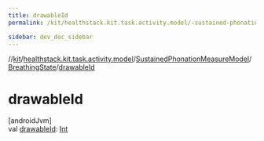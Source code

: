 ```yaml
---
title: drawableId
permalink: /kit/healthstack.kit.task.activity.model/-sustained-phonation-measure-model/-breathing-state/drawable-id.html

sidebar: dev_doc_sidebar
---
```

//[kit](../../../../index.html)/[healthstack.kit.task.activity.model](../../index.html)/[SustainedPhonationMeasureModel](../index.html)/[BreathingState](index.html)/[drawableId](drawable-id.html)



# drawableId



[androidJvm]\
val [drawableId](drawable-id.html): [Int](https://kotlinlang.org/api/latest/jvm/stdlib/kotlin/-int/index.html)




